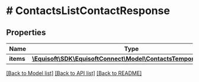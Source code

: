 # # ContactsListContactResponse

## Properties

Name | Type | Description | Notes
------------ | ------------- | ------------- | -------------
**items** | [**\Equisoft\SDK\EquisoftConnect\Model\ContactsTemporaryContact[]**](ContactsTemporaryContact.md) |  |

[[Back to Model list]](../../README.md#models) [[Back to API list]](../../README.md#endpoints) [[Back to README]](../../README.md)
